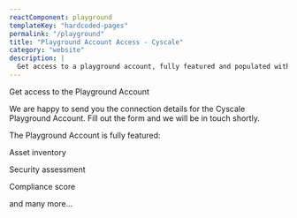 ```yaml
---
reactComponent: playground
templateKey: "hardcoded-pages"
permalink: "/playground"
title: "Playground Account Access - Cyscale"
category: "website"
description: |
  Get access to a playground account, fully featured and populated with data.
---
```


Get access to the Playground Account

We are happy to send you the connection details for the Cyscale
                                                Playground Account. Fill out the form and we will be in touch shortly.

The Playground Account is fully featured:

Asset inventory

Security assessment

Compliance score

and many more...


